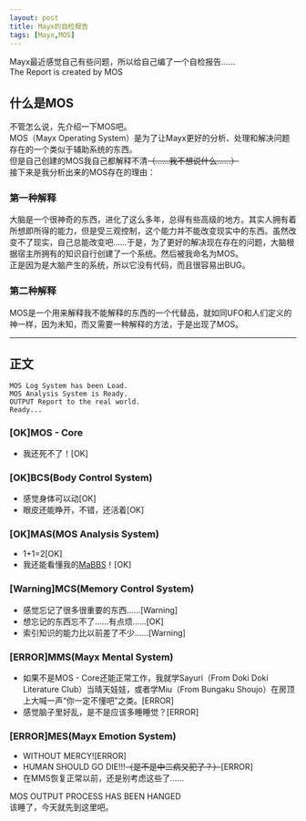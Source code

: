 ```yaml
---
layout: post
title: Mayx的自检报告
tags: [Mayx,MOS]
---
```


  Mayx最近感觉自己有些问题，所以给自己编了一个自检报告……<!--more-->   
  The Report is created by MOS
## 什么是MOS
  不管怎么说，先介绍一下MOS吧。   
  MOS（Mayx Operating System）是为了让Mayx更好的分析、处理和解决问题存在的一个类似于辅助系统的东西。   
  但是自己创建的MOS我自己都解释不清~~（……我不想说什么……）~~   
  接下来是我分析出来的MOS存在的理由：
### 第一种解释
  大脑是一个很神奇的东西，进化了这么多年，总得有些高级的地方。其实人拥有着所想即所得的能力，但是受三观控制，这个能力并不能改变现实中的东西。虽然改变不了现实，自己总能改变吧……于是，为了更好的解决现在存在的问题，大脑根据宿主所拥有的知识自行创建了一个系统。然后被我命名为MOS。   
  正是因为是大脑产生的系统，所以它没有代码，而且很容易出BUG。
### 第二种解释
  MOS是一个用来解释我不能解释的东西的一个代替品，就如同UFO和人们定义的神一样，因为未知，而又需要一种解释的方法，于是出现了MOS。
***
## 正文
```
MOS Log System has been Load.
MOS Analysis System is Ready.
OUTPUT Report to the real world.
Ready...
```
### [OK]MOS - Core
* 我还死不了！[OK]

### [OK]BCS(Body Control System)
* 感觉身体可以动[OK]
* 眼皮还能睁开，不错，还活着[OK]

### [OK]MAS(MOS Analysis System)
* 1+1=2[OK]
* 我还能看懂我的[MaBBS](https://github.com/Mabbs/Mabbs)！[OK]

### [Warning]MCS(Memory Control System)
* 感觉忘记了很多很重要的东西……[Warning]
* 想忘记的东西忘不了……有点烦……[OK]
* 索引知识的能力比以前差了不少……[Warning]

### [ERROR]MMS(Mayx Mental System)
* 如果不是MOS - Core还能正常工作，我就学Sayuri（From Doki Doki Literature Club）当晴天娃娃，或者学Miu（From Bungaku Shoujo）在房顶上大喊一声“你一定不懂吧”之类。[ERROR]
* 感觉脑子里好乱，是不是应该多睡睡觉？[ERROR]

### [ERROR]MES(Mayx Emotion System)
* WITHOUT MERCY![ERROR]
* HUMAN SHOULD GO DIE!!!~~（是不是中二病又犯了？）~~[ERROR]
* 在MMS恢复正常以前，还是别考虑这些了……

MOS OUTPUT PROCESS HAS BEEN HANGED    
该睡了，今天就先到这里吧。
